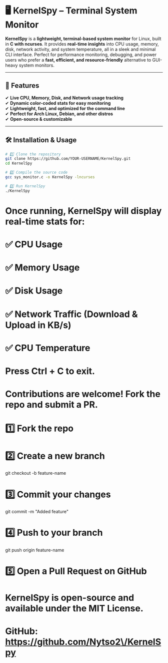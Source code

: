 # 🖥️ KernelSpy – Terminal System Monitor  

**KernelSpy** is a **lightweight, terminal-based system monitor** for Linux, built in **C with ncurses**. It provides **real-time insights** into CPU usage, memory, disk, network activity, and system temperature, all in a sleek and minimal CLI interface. Perfect for performance monitoring, debugging, and power users who prefer a **fast, efficient, and resource-friendly** alternative to GUI-heavy system monitors.  

---

## 🚀 Features  
✔ **Live CPU, Memory, Disk, and Network usage tracking**  
✔ **Dynamic color-coded stats for easy monitoring**  
✔ **Lightweight, fast, and optimized for the command line**  
✔ **Perfect for Arch Linux, Debian, and other distros**  
✔ **Open-source & customizable**  

---

## 🛠️ Installation & Usage  
```bash
# 1️⃣ Clone the repository
git clone https://github.com/YOUR-USERNAME/KernelSpy.git
cd KernelSpy

# 2️⃣ Compile the source code
gcc sys_monitor.c -o KernelSpy -lncurses

# 3️⃣ Run KernelSpy
./KernelSpy
```
# Once running, KernelSpy will display real-time stats for:
# ✅ CPU Usage  
# ✅ Memory Usage  
# ✅ Disk Usage  
# ✅ Network Traffic (Download & Upload in KB/s)  
# ✅ CPU Temperature  

# Press Ctrl + C to exit.  


# Contributions are welcome! Fork the repo and submit a PR.

# 1️⃣ Fork the repo  
# 2️⃣ Create a new branch  
git checkout -b feature-name

# 3️⃣ Commit your changes  
git commit -m "Added feature"

# 4️⃣ Push to your branch  
git push origin feature-name

# 5️⃣ Open a Pull Request on GitHub

# KernelSpy is open-source and available under the MIT License.

# GitHub: https://github.com/Nytso2\/KernelSpy  
